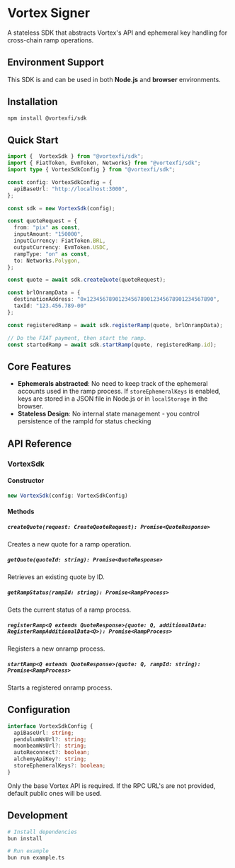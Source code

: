 # Vortex Signer

A stateless SDK that abstracts Vortex's API and ephemeral key handling for cross-chain ramp operations.

## Environment Support

This SDK is and can be used in both **Node.js** and **browser** environments.

## Installation

```bash
npm install @vortexfi/sdk
```

## Quick Start

```typescript
import {  VortexSdk } from "@vortexfi/sdk";
import { FiatToken, EvmToken, Networks} from "@vortexfi/sdk";
import type { VortexSdkConfig } from "@vortexfi/sdk";

const config: VortexSdkConfig = {
  apiBaseUrl: "http://localhost:3000",
};

const sdk = new VortexSdk(config);

const quoteRequest = {
  from: "pix" as const,
  inputAmount: "150000",
  inputCurrency: FiatToken.BRL,
  outputCurrency: EvmToken.USDC,
  rampType: "on" as const,
  to: Networks.Polygon,
};

const quote = await sdk.createQuote(quoteRequest);

const brlOnrampData = {
  destinationAddress: "0x1234567890123456789012345678901234567890",
  taxId: "123.456.789-00"
};

const registeredRamp = await sdk.registerRamp(quote, brlOnrampData);

// Do the FIAT payment, then start the ramp.
const startedRamp = await sdk.startRamp(quote, registeredRamp.id);
```

## Core Features
- **Ephemerals abstracted**: No need to keep track of the ephemeral accounts used in the ramp process. If `storeEphemeralKeys` is enabled, keys are stored in a JSON file in Node.js or in `localStorage` in the browser.
- **Stateless Design**: No internal state management - you control persistence of the rampId for status checking

## API Reference

### VortexSdk

#### Constructor

```typescript
new VortexSdk(config: VortexSdkConfig)
```

#### Methods

##### `createQuote(request: CreateQuoteRequest): Promise<QuoteResponse>`
Creates a new quote for a ramp operation.

##### `getQuote(quoteId: string): Promise<QuoteResponse>`
Retrieves an existing quote by ID.

##### `getRampStatus(rampId: string): Promise<RampProcess>`
Gets the current status of a ramp process.

##### `registerRamp<Q extends QuoteResponse>(quote: Q, additionalData: RegisterRampAdditionalData<Q>): Promise<RampProcess>`
Registers a new onramp process.

##### `startRamp<Q extends QuoteResponse>(quote: Q, rampId: string): Promise<RampProcess>`
Starts a registered onramp process.

## Configuration

```typescript
interface VortexSdkConfig {
  apiBaseUrl: string;
  pendulumWsUrl?: string;
  moonbeamWsUrl?: string;
  autoReconnect?: boolean;
  alchemyApiKey?: string;
  storeEphemeralKeys?: boolean;
}
```

Only the base Vortex API is required. If the RPC URL's are not provided, default public ones will be used.


## Development

```bash
# Install dependencies
bun install

# Run example
bun run example.ts
```
